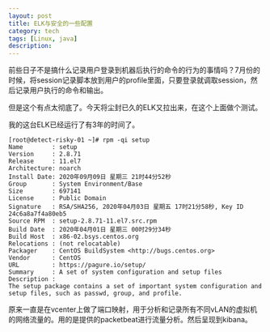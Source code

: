 ```yaml
---
layout: post
title: ELK与安全的一些配置
category: tech
tags: [Linux, java]
description:
---
```


前些日子不是搞什么记录用户登录到机器后执行的命令的行为的事情吗？7月份的时候，将session记录脚本放到用户的profile里面，只要登录就调取session，然后记录用户执行的命令和输出。  

但是这个有点太彻底了。今天将尘封已久的ELK又拉出来，在这个上面做个测试。

我的这台ELK已经运行了有3年的时间了。

```shell
[root@detect-risky-01 ~]# rpm -qi setup
Name        : setup
Version     : 2.8.71
Release     : 11.el7
Architecture: noarch
Install Date: 2020年09月09日 星期三 21时44分52秒
Group       : System Environment/Base
Size        : 697141
License     : Public Domain
Signature   : RSA/SHA256, 2020年04月03日 星期五 17时21分58秒, Key ID 24c6a8a7f4a80eb5
Source RPM  : setup-2.8.71-11.el7.src.rpm
Build Date  : 2020年04月01日 星期三 00时29分34秒
Build Host  : x86-02.bsys.centos.org
Relocations : (not relocatable)
Packager    : CentOS BuildSystem <http://bugs.centos.org>
Vendor      : CentOS
URL         : https://pagure.io/setup/
Summary     : A set of system configuration and setup files
Description :
The setup package contains a set of important system configuration and
setup files, such as passwd, group, and profile.
```

原来一直是在vcenter上做了端口映射，用于分析和记录所有不同vLAN的虚拟机的网络流量的。用的是提供的packetbeat进行流量分析。然后呈现到kibana。

